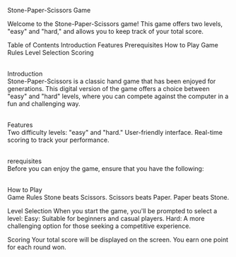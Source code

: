 <p1>Stone-Paper-Scissors Game</p1>

Welcome to the Stone-Paper-Scissors game! This game offers two levels, "easy" and "hard," and allows you to keep track of your total score.

Table of Contents
Introduction
Features
Prerequisites
How to Play
Game Rules
Level Selection
Scoring


<br>Introduction</br>
Stone-Paper-Scissors is a classic hand game that has been enjoyed for generations. This digital version of the game offers a choice between "easy" and "hard" levels, where you can compete against the computer in a fun and challenging way.

<br>Features</br>
Two difficulty levels: "easy" and "hard."
User-friendly interface.
Real-time scoring to track your performance.

<br>rerequisites</br>
Before you can enjoy the game, ensure that you have the following:



<br>How to Play</br>
Game Rules
Stone beats Scissors.
Scissors beats Paper.
Paper beats Stone.

Level Selection
When you start the game, you'll be prompted to select a level:
Easy: Suitable for beginners and casual players.
Hard: A more challenging option for those seeking a competitive experience.

Scoring
Your total score will be displayed on the screen.
You earn one point for each round won.
